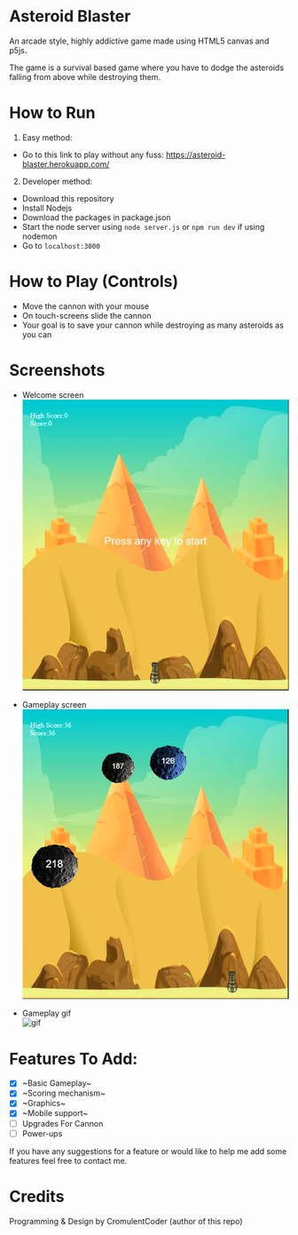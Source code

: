 # Asteroid Blaster

An arcade style, highly addictive game made using HTML5 canvas and p5js.

The game is a survival based game where you have to dodge the asteroids falling from above while destroying them. 

# How to Run

1. Easy method:
* Go to this link to play without any fuss: https://asteroid-blaster.herokuapp.com/

2. Developer method:
* Download this repository
* Install Nodejs
* Download the packages in package.json
* Start the node server using `node server.js` or `npm run dev` if using nodemon
* Go to `localhost:3000`

# How to Play (Controls)

* Move the cannon with your mouse
* On touch-screens slide the cannon
* Your goal is to save your cannon while destroying as many asteroids as you can 

# Screenshots

* Welcome screen<br>
![intro_screen](https://github.com/CromulentCoder/Asteroid-Blaster/blob/master/screenshots/intro_screen.PNG)

* Gameplay screen<br>
![gameplay](https://github.com/CromulentCoder/Asteroid-Blaster/blob/master/screenshots/gameplay.PNG)

* Gameplay gif<br>
![gif](https://github.com/CromulentCoder/Asteroid-Blaster/blob/master/screenshots/gameplay.gif)

# Features To Add:

- [x] ~Basic Gameplay~
- [x] ~Scoring mechanism~
- [x] ~Graphics~
- [x] ~Mobile support~
- [ ] Upgrades For Cannon
- [ ] Power-ups 

If you have any suggestions for a feature or would like to help me add some features feel free to contact me.

# Credits

Programming & Design by CromulentCoder (author of this repo)
